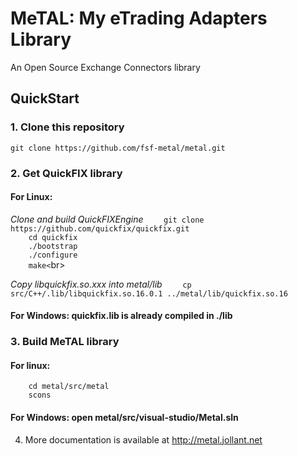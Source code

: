 # MeTAL: My eTrading Adapters Library
An Open Source Exchange Connectors library

## QuickStart

### 1. Clone this repository<br>
`git clone https://github.com/fsf-metal/metal.git`

### 2. Get QuickFIX library<br>
#### For Linux: 
*Clone and build QuickFIXEngine*
`    git clone https://github.com/quickfix/quickfix.git`<br>
`    cd quickfix`<br>
`    ./bootstrap`<br>
`    ./configure`<br>
`    make<`br>

*Copy libquickfix.so.xxx into metal/lib*
`    cp src/C++/.lib/libquickfix.so.16.0.1 ../metal/lib/quickfix.so.16`


#### For Windows: quickfix.lib is already compiled in ./lib

### 3. Build MeTAL library<br>
#### For linux:
`    cd metal/src/metal`<br>
`    scons`<br>

#### For Windows: open metal/src/visual-studio/Metal.sln

4. More documentation is available at http://metal.jollant.net
